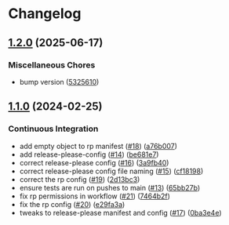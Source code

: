 # Changelog

## [1.2.0](https://github.com/m-smiff/uk_academic_calendar/compare/uk_academic_calendar/v1.1.0...uk_academic_calendar/v1.2.0) (2025-06-17)


### Miscellaneous Chores

* bump version ([5325610](https://github.com/m-smiff/uk_academic_calendar/commit/5325610ad9f2e43dd5d39c3286ff274a288d311a))

## [1.1.0](https://github.com/m-smiff/uk_academic_calendar/compare/uk_academic_calendar-v1.0.1...uk_academic_calendar/v1.1.0) (2024-02-25)


### Continuous Integration

* add empty object to rp manifest ([#18](https://github.com/m-smiff/uk_academic_calendar/issues/18)) ([a76b007](https://github.com/m-smiff/uk_academic_calendar/commit/a76b007d52415e50f4960ebae5536992dc76917d))
* add release-please-config ([#14](https://github.com/m-smiff/uk_academic_calendar/issues/14)) ([be681e7](https://github.com/m-smiff/uk_academic_calendar/commit/be681e7352346f5f299e6f74086ac62bc9f72ea9))
* correct release-please config ([#16](https://github.com/m-smiff/uk_academic_calendar/issues/16)) ([3a9fb40](https://github.com/m-smiff/uk_academic_calendar/commit/3a9fb4020cff5c5a7effeb9261ebfd36ca7793a7))
* correct release-please config file naming ([#15](https://github.com/m-smiff/uk_academic_calendar/issues/15)) ([cf18198](https://github.com/m-smiff/uk_academic_calendar/commit/cf181986340f70caf17f689b36fcb318b4e9f073))
* correct the rp config ([#19](https://github.com/m-smiff/uk_academic_calendar/issues/19)) ([2d13bc3](https://github.com/m-smiff/uk_academic_calendar/commit/2d13bc380614c6ff429aa2d02c2181ff9e7d1d00))
* ensure tests are run on pushes to main ([#13](https://github.com/m-smiff/uk_academic_calendar/issues/13)) ([65bb27b](https://github.com/m-smiff/uk_academic_calendar/commit/65bb27bdbfc0ea243d8cd2a0de47df5e19d092fb))
* fix rp permissions in workflow ([#21](https://github.com/m-smiff/uk_academic_calendar/issues/21)) ([7464b2f](https://github.com/m-smiff/uk_academic_calendar/commit/7464b2fde32e99efea5917e00922dacc51d463bc))
* fix the rp config ([#20](https://github.com/m-smiff/uk_academic_calendar/issues/20)) ([e29fa3a](https://github.com/m-smiff/uk_academic_calendar/commit/e29fa3a450cdff41cf1bbef84769ffe24253d5e3))
* tweaks to release-please manifest and config ([#17](https://github.com/m-smiff/uk_academic_calendar/issues/17)) ([0ba3e4e](https://github.com/m-smiff/uk_academic_calendar/commit/0ba3e4efbb22002e008d2730dab97e3927072ad3))
